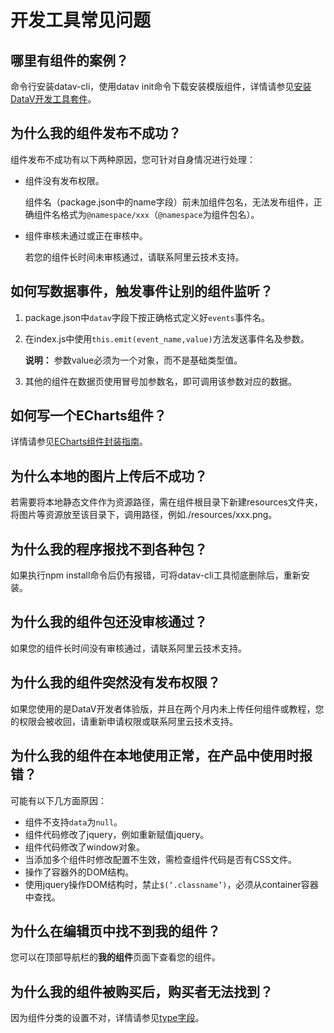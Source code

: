 # 开发工具常见问题

## 哪里有组件的案例？

命令行安装datav-cli，使用datav init命令下载安装模版组件，详情请参见[安装DataV开发工具套件](/intl.zh-CN/开发指南/快速开始.md)。

## 为什么我的组件发布不成功？

组件发布不成功有以下两种原因，您可针对自身情况进行处理：

-   组件没有发布权限。

    组件名（package.json中的name字段）前未加组件包名，无法发布组件，正确组件名格式为`@namespace/xxx`（`@namespace`为组件包名）。

-   组件审核未通过或正在审核中。

    若您的组件长时间未审核通过，请联系阿里云技术支持。


## 如何写数据事件，触发事件让别的组件监听？

1.  package.json中`datav`字段下按正确格式定义好`events`事件名。
2.  在index.js中使用`this.emit(event_name,value)`方法发送事件名及参数。

    **说明：** 参数value必须为一个对象，而不是基础类型值。

3.  其他的组件在数据页使用冒号加参数名，即可调用该参数对应的数据。

## 如何写一个ECharts组件？

详情请参见[ECharts组件封装指南](/intl.zh-CN/开发指南/ECharts组件封装指南.md)。

## 为什么本地的图片上传后不成功？

若需要将本地静态文件作为资源路径，需在组件根目录下新建resources文件夹，将图片等资源放至该目录下，调用路径，例如./resources/xxx.png。

## 为什么我的程序报找不到各种包？

如果执行npm install命令后仍有报错，可将datav-cli工具彻底删除后，重新安装。

## 为什么我的组件包还没审核通过？

如果您的组件长时间没有审核通过，请联系阿里云技术支持。

## 为什么我的组件突然没有发布权限？

如果您使用的是DataV开发者体验版，并且在两个月内未上传任何组件或教程，您的权限会被收回，请重新申请权限或联系阿里云技术支持。

## 为什么我的组件在本地使用正常，在产品中使用时报错？

可能有以下几方面原因：

-   组件不支持`data`为`null`。
-   组件代码修改了jquery，例如重新赋值jquery。
-   组件代码修改了window对象。
-   当添加多个组件时修改配置不生效，需检查组件代码是否有CSS文件。
-   操作了容器外的DOM结构。
-   使用jquery操作DOM结构时，禁止`$(‘.classname’)`，必须从container容器中查找。

## 为什么在编辑页中找不到我的组件？

您可以在顶部导航栏的**我的组件**页面下查看您的组件。

## 为什么我的组件被购买后，购买者无法找到？

因为组件分类的设置不对，详情请参见[type字段](/intl.zh-CN/开发指南/文档结构/package.json规范.md)。

